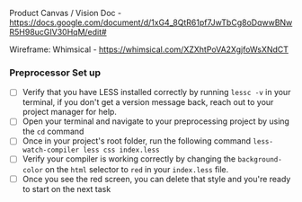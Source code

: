 Product Canvas / Vision Doc - https://docs.google.com/document/d/1xG4_8QtR61pf7JwTbCg8oDqwwBNwR5H98ucGIV30HqM/edit#

Wireframe: Whimsical - https://whimsical.com/XZXhtPoVA2XgjfoWsXNdCT

### Preprocessor Set up

- [ ] Verify that you have LESS installed correctly by running `lessc -v` in your terminal, if you don't get a version message back, reach out to your project manager for help.
- [ ] Open your terminal and navigate to your preprocessing project by using the `cd` command
- [ ] Once in your project's root folder, run the following command `less-watch-compiler less css index.less`
- [ ] Verify your compiler is working correctly by changing the `background-color` on the `html` selector to `red` in your `index.less` file.
- [ ] Once you see the red screen, you can delete that style and you're ready to start on the next task
